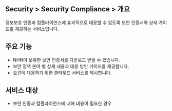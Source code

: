 ## Security > Security Compliance > 개요

정보보호 인증과 컴플라이언스에 효과적으로 대응할 수 있도록 보안 인증서와 상세 가이드를 제공하는 서비스입니다.

## 주요 기능

* NHN이 보유한 보안 인증서를 다운로드 받을 수 있습니다.
* 보안 정책 분야 별 상세 내용과 대응 방안 가이드를 제공합니다.
* 요건에 대응하기 위한 클라우드 서비스를 제시합니다.

## 서비스 대상

* 보안 인증과 컴플라이언스에 대해 대응이 필요한 경우

